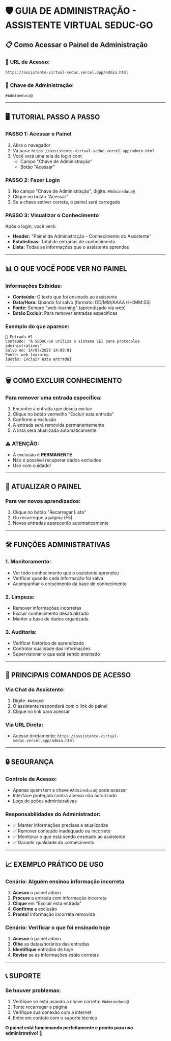 # 🛡️ GUIA DE ADMINISTRAÇÃO - ASSISTENTE VIRTUAL SEDUC-GO

## 📋 **Como Acessar o Painel de Administração**

### 🔗 **URL de Acesso:**
```
https://assistente-virtual-seduc.vercel.app/admin.html
```

### 🔑 **Chave de Administração:**
```
#Admineduca@
```

---

## 🖥️ **TUTORIAL PASSO A PASSO**

### **PASSO 1: Acessar o Painel**
1. Abra o navegador
2. Vá para: `https://assistente-virtual-seduc.vercel.app/admin.html`
3. Você verá uma tela de login com:
   - Campo "Chave de Administração"
   - Botão "Acessar"

### **PASSO 2: Fazer Login**
1. No campo "Chave de Administração", digite: `#Admineduca@`
2. Clique no botão "Acessar"
3. Se a chave estiver correta, o painel será carregado

### **PASSO 3: Visualizar o Conhecimento**
Após o login, você verá:
- **Header:** "Painel de Administração - Conhecimento do Assistente"
- **Estatísticas:** Total de entradas de conhecimento
- **Lista:** Todas as informações que o assistente aprendeu

---

## 📊 **O QUE VOCÊ PODE VER NO PAINEL**

### **Informações Exibidas:**
- **Conteúdo:** O texto que foi ensinado ao assistente
- **Data/Hora:** Quando foi salvo (formato: DD/MM/AAAA HH:MM:SS)
- **Fonte:** Sempre "web-learning" (aprendizado via web)
- **Botão Excluir:** Para remover entradas específicas

### **Exemplo do que aparece:**
```
📝 Entrada #1
Conteúdo: "A SEDUC-GO utiliza o sistema SEI para protocolos administrativos"
Salvo em: 14/07/2025 14:00:01
Fonte: web-learning
[Botão: Excluir esta entrada]
```

---

## 🗑️ **COMO EXCLUIR CONHECIMENTO**

### **Para remover uma entrada específica:**
1. Encontre a entrada que deseja excluir
2. Clique no botão vermelho "Excluir esta entrada"
3. Confirme a exclusão
4. A entrada será removida permanentemente
5. A lista será atualizada automaticamente

### **⚠️ ATENÇÃO:**
- A exclusão é **PERMANENTE**
- Não é possível recuperar dados excluídos
- Use com cuidado!

---

## 🔄 **ATUALIZAR O PAINEL**

### **Para ver novos aprendizados:**
1. Clique no botão "Recarregar Lista"
2. Ou recarregue a página (F5)
3. Novas entradas aparecerão automaticamente

---

## 🛠️ **FUNÇÕES ADMINISTRATIVAS**

### **1. Monitoramento:**
- Ver todo conhecimento que o assistente aprendeu
- Verificar quando cada informação foi salva
- Acompanhar o crescimento da base de conhecimento

### **2. Limpeza:**
- Remover informações incorretas
- Excluir conhecimento desatualizado
- Manter a base de dados organizada

### **3. Auditoria:**
- Verificar histórico de aprendizado
- Controlar qualidade das informações
- Supervisionar o que está sendo ensinado

---

## 🚨 **PRINCIPAIS COMANDOS DE ACESSO**

### **Via Chat do Assistente:**
1. Digite: `#Admin@`
2. O assistente responderá com o link do painel
3. Clique no link para acessar

### **Via URL Direta:**
- Acesse diretamente: `https://assistente-virtual-seduc.vercel.app/admin.html`

---

## 🔒 **SEGURANÇA**

### **Controle de Acesso:**
- Apenas quem tem a chave `#Admineduca@` pode acessar
- Interface protegida contra acesso não autorizado
- Logs de ações administrativas

### **Responsabilidades do Administrador:**
- ✅ Manter informações precisas e atualizadas
- ✅ Remover conteúdo inadequado ou incorreto
- ✅ Monitorar o que está sendo ensinado ao assistente
- ✅ Garantir qualidade do conhecimento

---

## 📈 **EXEMPLO PRÁTICO DE USO**

### **Cenário:** Alguém ensinou informação incorreta
1. **Acesse** o painel admin
2. **Procure** a entrada com informação incorreta
3. **Clique** em "Excluir esta entrada"
4. **Confirme** a exclusão
5. **Pronto!** Informação incorreta removida

### **Cenário:** Verificar o que foi ensinado hoje
1. **Acesse** o painel admin
2. **Olhe** as datas/horários das entradas
3. **Identifique** entradas de hoje
4. **Revise** se as informações estão corretas

---

## 📞 **SUPORTE**

### **Se houver problemas:**
1. Verifique se está usando a chave correta: `#Admineduca@`
2. Tente recarregar a página
3. Verifique sua conexão com a internet
4. Entre em contato com o suporte técnico

**O painel está funcionando perfeitamente e pronto para uso administrativo! 🚀**
